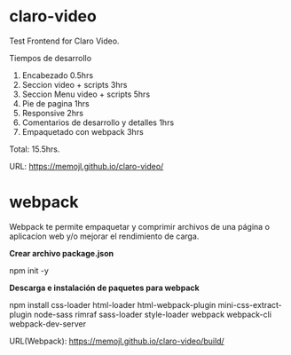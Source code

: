 # claro-video
Test Frontend for Claro Video.

Tiempos de desarrollo
1. Encabezado 0.5hrs
2. Seccion video + scripts 3hrs
3. Seccion Menu video + scripts 5hrs
4. Pie de pagina 1hrs
5. Responsive 2hrs
6. Comentarios de desarrollo y detalles 1hrs
7. Empaquetado con webpack 3hrs

Total: 15.5hrs.

URL: https://memojl.github.io/claro-video/

# webpack

Webpack te permite empaquetar y comprimir archivos de una página o aplicacíon web y/o mejorar el rendimiento de carga. 

**Crear archivo package.json**

npm init -y

**Descarga e instalación de paquetes para webpack** 

npm install css-loader html-loader html-webpack-plugin mini-css-extract-plugin node-sass rimraf sass-loader style-loader webpack webpack-cli webpack-dev-server

URL(Webpack): https://memojl.github.io/claro-video/build/
